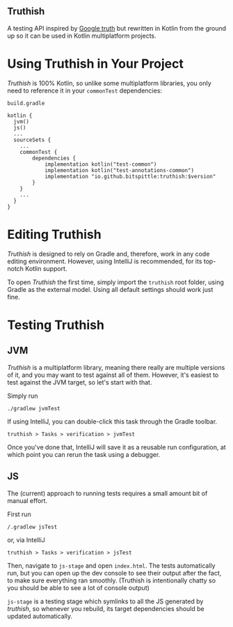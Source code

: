 ## Truthish

A testing API inspired by [Google truth](https://github.com/google/truth) but
rewritten in Kotlin from the ground up so it can be used in Kotlin
multiplatform projects.

# Using Truthish in Your Project

*Truthish* is 100% Kotlin, so unlike some multiplatform libraries, you only need
to reference it in your `commonTest` dependencies:

```
build.gradle

kotlin {
  jvm()
  js()
  ...
  sourceSets {
    ...
    commonTest {
        dependencies {
            implementation kotlin("test-common")
            implementation kotlin("test-annotations-common")
            implementation "io.github.bitspittle:truthish:$version"
        }
    }
    ...
  }
}
```

# Editing Truthish

*Truthish* is designed to rely on Gradle and, therefore, work in any code
editing environment. However, using IntelliJ is recommended, for its top-notch
Kotlin support.

To open *Truthish* the first time, simply import the `truthish` root folder,
using Gradle as the external model. Using all default settings should work
just fine.

# Testing Truthish

## JVM

*Truthish* is a multiplatform library, meaning there really are multiple
versions of it, and you may want to test against all of them. However, it's
easiest to test against the JVM target, so let's start with that.

Simply run

`./gradlew jvmTest`

If using IntelliJ, you can double-click this task through the Gradle toolbar.

`truthish > Tasks > verification > jvmTest`

Once you've done that, IntelliJ will save it as a reusable run configuration,
at which point you can rerun the task using a debugger.

## JS

The (current) approach to running tests requires a small amount bit of manual
effort.

First run

`/.gradlew jsTest`

or, via IntelliJ

`truthish > Tasks > verification > jsTest`

Then, navigate to `js-stage` and open `index.html`. The tests automatically
run, but you can open up the dev console to see their output after the fact,
to make sure everything ran smoothly. (Truthish is intentionally chatty so
you should be able to see a lot of console output)

`js-stage` is a testing stage which symlinks to all the JS generated by
*truthish*, so whenever you rebuild, its target dependencies should be updated
automatically.

